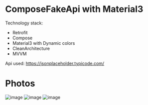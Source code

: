 # ComposeFakeApi with Material3
Technology stack:
  - Retrofit
  - Compose
  - Material3 with Dynamic colors
  - CleanArchitecture
  - MVVM
  
  Api used: https://jsonplaceholder.typicode.com/
  
  # Photos
  
 ![image](https://user-images.githubusercontent.com/91286770/194745700-2bc32448-885a-4a0b-a4fd-c23e49dfbe47.png)
 ![image](https://user-images.githubusercontent.com/91286770/194745715-e333e6a2-cbb1-4664-b409-e41c48297fde.png)
 ![image](https://user-images.githubusercontent.com/91286770/194745738-0bae3973-c411-43a9-a5e4-3d5321dcdef3.png)

